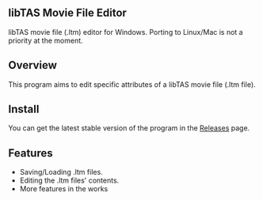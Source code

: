 ﻿## libTAS Movie File Editor
libTAS movie file (.ltm) editor for Windows. Porting to Linux/Mac is not a priority at the moment.

## Overview
This program aims to edit specific attributes of a libTAS movie file (.ltm file).

## Install
You can get the latest stable version of the program in the [Releases](https://github.com/LukeSaward1/libTASMovieFileEditor/releases) page.

## Features
- Saving/Loading .ltm files.
- Editing the .ltm files' contents.
- More features in the works
